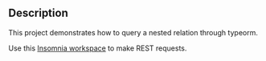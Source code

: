## Description

This project demonstrates how to query a nested relation through typeorm.

Use this [Insomnia workspace](./other/insomnia.json) to make REST requests.
